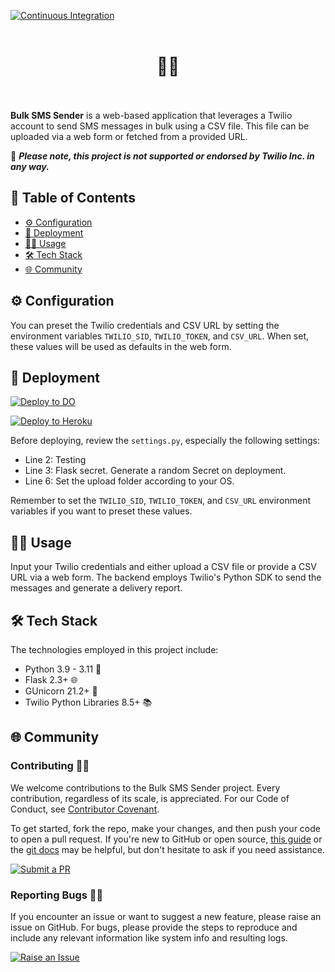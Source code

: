 [![Continuous Integration](https://github.com/RAHB-REALTORS-Association/sms-sender/actions/workflows/dependabot.yml/badge.svg)](https://github.com/RAHB-REALTORS-Association/sms-sender/actions/workflows/dependabot.yml)
<br/><br/>
<h1 align="center">
📲📩
<br/><br/>
</h1>

**Bulk SMS Sender** is a web-based application that leverages a Twilio account to send SMS messages in bulk using a CSV file. This file can be uploaded via a web form or fetched from a provided URL. 

🚨 **_Please note, this project is not supported or endorsed by Twilio Inc. in any way._**

## 📖 Table of Contents
- [⚙️ Configuration](#️-configuration)
- [🚀 Deployment](#-deployment)
- [🧑‍💻 Usage](#-usage)
- [🛠️ Tech Stack](#️-tech-stack)
- [🌐 Community](#-community)

## ⚙️ Configuration

You can preset the Twilio credentials and CSV URL by setting the environment variables `TWILIO_SID`, `TWILIO_TOKEN`, and `CSV_URL`. When set, these values will be used as defaults in the web form. 

## 🚀 Deployment

[![Deploy to DO](https://www.deploytodo.com/do-btn-blue.svg)](https://cloud.digitalocean.com/apps/new?repo=https://github.com/RAHB-REALTORS-Association/sms-sender/tree/master)

[![Deploy to Heroku](https://www.herokucdn.com/deploy/button.svg)](https://heroku.com/deploy?template=https://github.com/RAHB-REALTORS-Association/sms-sender/tree/master)

Before deploying, review the `settings.py`, especially the following settings:

- Line 2: Testing
- Line 3: Flask secret. Generate a random Secret on deployment.
- Line 6: Set the upload folder according to your OS.

Remember to set the `TWILIO_SID`, `TWILIO_TOKEN`, and `CSV_URL` environment variables if you want to preset these values.

## 🧑‍💻 Usage

Input your Twilio credentials and either upload a CSV file or provide a CSV URL via a web form. The backend employs Twilio's Python SDK to send the messages and generate a delivery report. 

## 🛠️ Tech Stack

The technologies employed in this project include:

- Python 3.9 - 3.11 🐍
- Flask 2.3+ 🌐
- GUnicorn 21.2+ 🦄
- Twilio Python Libraries 8.5+ 📚

## 🌐 Community

### Contributing 👥🤝

We welcome contributions to the Bulk SMS Sender project. Every contribution, regardless of its scale, is appreciated. For our Code of Conduct, see [Contributor Covenant](https://www.contributor-covenant.org/version/2/1/code_of_conduct/).

To get started, fork the repo, make your changes, and then push your code to open a pull request. If you're new to GitHub or open source, [this guide](https://www.freecodecamp.org/news/how-to-make-your-first-pull-request-on-github-3#let-s-make-our-first-pull-request-) or the [git docs](https://docs.github.com/en/pull-requests/collaborating-with-pull-requests/proposing-changes-to-your-work-with-pull-requests/creating-a-pull-request) may be helpful, but don't hesitate to ask if you need assistance.

[![Submit a PR](https://img.shields.io/badge/Submit_a_PR-GitHub-%23060606?style=for-the-badge&logo=github&logoColor=fff)](https://github.com/RAHB-REALTORS-Association/sms-sender/compare)

### Reporting Bugs 🐛📝

If you encounter an issue or want to suggest a new feature, please raise an issue on GitHub. For bugs, please provide the steps to reproduce and include any relevant information like system info and resulting logs.

[![Raise an Issue](https://img.shields.io/badge/Raise_an_Issue-GitHub-%23060606?style=for-the-badge&logo=github&logoColor=fff)](https://github.com/RAHB-REALTORS-Association/sms-sender/issues/new/choose)
